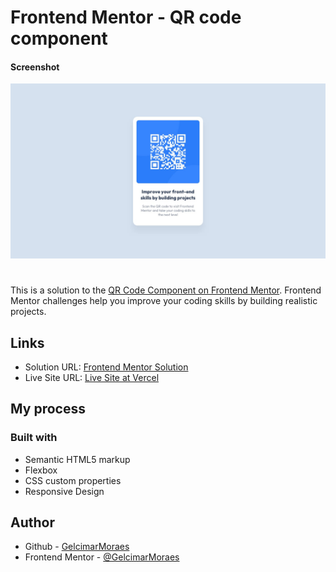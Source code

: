 # Frontend Mentor - QR code component

#### Screenshot
![Design preview for the QR code component coding challenge](./design/desktop-design.jpg)

#

This is a solution to the [QR Code Component on Frontend Mentor](https://www.frontendmentor.io/challenges/qr-code-component-iux_sIO_H). Frontend Mentor challenges help you improve your coding skills by building realistic projects.

## Links

- Solution URL: [Frontend Mentor Solution](https://www.frontendmentor.io/solutions/qr-code-component-2YhUHTTP_F)
- Live Site URL: [Live Site at Vercel](https://qr-code-component-main-gray.vercel.app/)


## My process

### Built with

- Semantic HTML5 markup
- Flexbox
- CSS custom properties
- Responsive Design

## 

## Author

- Github - [GelcimarMoraes](https://github.com/GelcimarMoraes)
- Frontend Mentor - [@GelcimarMoraes](https://www.frontendmentor.io/profile/GelcimarMoraes)






